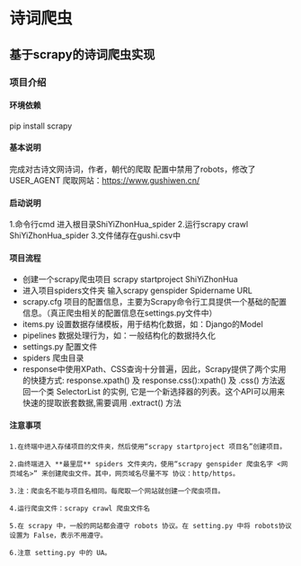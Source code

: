 # 诗词爬虫
## 基于scrapy的诗词爬虫实现
### 项目介绍
#### 环境依赖
pip install scrapy 

#### 基本说明
完成对古诗文网诗词，作者，朝代的爬取
配置中禁用了robots，修改了USER_AGENT
爬取网站：https://www.gushiwen.cn/


#### 启动说明
1.命令行cmd 进入根目录ShiYiZhonHua_spider
2.运行scrapy crawl ShiYiZhonHua_spider
3.文件储存在gushi.csv中

#### 项目流程
- 创建一个scrapy爬虫项目 scrapy startproject ShiYiZhonHua 
- 进入项目spiders文件夹 输入scrapy genspider Spidername URL
- scrapy.cfg 项目的配置信息，主要为Scrapy命令行工具提供一个基础的配置信息。（真正爬虫相关的配置信息在settings.py文件中）
- items.py 设置数据存储模板，用于结构化数据，如：Django的Model
- pipelines 数据处理行为，如：一般结构化的数据持久化
- settings.py 配置文件
- spiders 爬虫目录
- response中使用XPath、CSS查询十分普遍，因此，Scrapy提供了两个实用的快捷方式: response.xpath() 及 response.css():xpath() 及 .css() 方法返回一个类 SelectorList 的实例, 它是一个新选择器的列表。这个API可以用来快速的提取嵌套数据,需要调用 .extract() 方法

#### 注意事项
```text
1.在终端中进入存储项目的文件夹，然后使用“scrapy startproject 项目名”创建项目。

2.由终端进入 **最里层** spiders 文件夹内，使用“scrapy genspider 爬虫名字 <网页域名>” 来创建爬虫文件。其中，网页域名尽量不写 协议：http/https。

3.注：爬虫名不能与项目名相同。每爬取一个网站就创建一个爬虫项目。

4.运行爬虫文件：scrapy crawl 爬虫文件名

5.在 scrapy 中，一般的网站都会遵守 robots 协议。在 setting.py 中将 robots协议设置为 False，表示不用遵守。

6.注意 setting.py 中的 UA。
```

